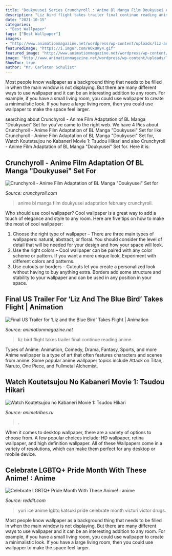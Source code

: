 ```yaml
---
title: "Doukyuusei Series Crunchyroll : Anime Bl Manga Film Doukyusei Adaptation February Crunchyroll"
description: "Liz bird flight takes trailer final continue reading anime"
date: "2021-10-15"
categories:
- "Best Wallpaper"
tags: ["Best Wallpaper"]
images:
- "http://www.animationmagazine.net/wordpress/wp-content/uploads/liz-and-the-blue-bird-post8.jpg"
featuredImage: "https://i.imgur.com/WOxQKy4.gif"
featured_image: "http://www.animationmagazine.net/wordpress/wp-content/uploads/liz-and-the-blue-bird-post8.jpg"
image: "http://www.animationmagazine.net/wordpress/wp-content/uploads/liz-and-the-blue-bird-post8.jpg"
ShowToc: true
author: "Mr. Carleton Schulist"
---
```



Most people know wallpaper as a background thing that needs to be filled in when the main window is not displaying. But there are many different ways to use wallpaper and it can be an interesting addition to any room. For example, if you have a small living room, you could use wallpaper to create a minimalistic look. If you have a large living room, then you could use wallpaper to make the space feel larger.

	

		
searching about Crunchyroll - Anime Film Adaptation of BL Manga &quot;Doukyusei&quot; Set for you've came to the right web. We have 4 Pics about Crunchyroll - Anime Film Adaptation of BL Manga &quot;Doukyusei&quot; Set for like Crunchyroll - Anime Film Adaptation of BL Manga &quot;Doukyusei&quot; Set for, Watch Koutetsujou no Kabaneri Movie 1: Tsudou Hikari and also Crunchyroll - Anime Film Adaptation of BL Manga &quot;Doukyusei&quot; Set for. Here it is:
		
    
## Crunchyroll - Anime Film Adaptation Of BL Manga &quot;Doukyusei&quot; Set For

<img loading=lazy src="http://img1.ak.crunchyroll.com/i/spire2/789c867ab13af9f1c3d1a61fd6640dd51444987999_full.jpg" onerror="this.onerror=null;this.src='https://tse4.mm.bing.net/th?id=OIP.eV2DASIuw6lqZJvVLgZ-rAHaKd&amp;pid=15.1';" alt="Crunchyroll - Anime Film Adaptation of BL Manga &quot;Doukyusei&quot; Set for">

_Source: crunchyroll.com_

>anime bl manga film doukyusei adaptation february crunchyroll. 

	

Who should use cool wallpaper?
Cool wallpaper is a great way to add a touch of elegance and style to any room. Here are five tips on how to make the most of cool wallpaper: 
1) Choose the right type of wallpaper – There are three main types of wallpapers: natural, abstract, or floral. You should consider the level of detail that will be needed for your design and how your space will look. 
2) Use the right colors – Cool wallpaper can be paired with any color scheme or pattern. If you want a more unique look, Experiment with different colors and patterns. 
3) Use cutouts or borders – Cutouts let you create a personalized look without having to buy anything extra. Borders add some structure and stability to your wallpaper and can be used in any position in your space.

    
## Final US Trailer For ‘Liz And The Blue Bird’ Takes Flight | Animation

<img loading=lazy src="http://www.animationmagazine.net/wordpress/wp-content/uploads/liz-and-the-blue-bird-post8.jpg" onerror="this.onerror=null;this.src='https://tse1.mm.bing.net/th?id=OIP.sr9bYAwHb1OpxC83WIadHAHaEA&amp;pid=15.1';" alt="Final US Trailer for ‘Liz and the Blue Bird’ Takes Flight | Animation">

_Source: animationmagazine.net_

>liz bird flight takes trailer final continue reading anime. 

	

Types of Anime: Animation, Comedy, Drama, Fantasy, Sports, and more
Anime wallpaper is a type of art that often features characters and scenes from anime. Some popular anime wallpaper topics include Attack on Titan, Naruto, One Piece, and Fullmetal Alchemist.

    
## Watch Koutetsujou No Kabaneri Movie 1: Tsudou Hikari

<img loading=lazy src="https://s4.anilist.co/file/anilistcdn/media/anime/banner/98662-Lsc5FTYyof8q.jpg" onerror="this.onerror=null;this.src='https://tse2.mm.bing.net/th?id=OIP.Tr3A4p4qIJ0MD0Zi1pvGFQHaBl&amp;pid=15.1';" alt="Watch Koutetsujou no Kabaneri Movie 1: Tsudou Hikari">

_Source: animetribes.ru_

>. 

	

When it comes to desktop wallpaper, there are a variety of options to choose from. A few popular choices include: HD wallpaper, retina wallpaper, and high definition wallpaper. All of these Wallpapers come in a variety of resolutions, which can make them perfect for any desktop or mobile device. 

    
## Celebrate LGBTQ+ Pride Month With These Anime! : Anime

<img loading=lazy src="https://i.imgur.com/WOxQKy4.gif" onerror="this.onerror=null;this.src='https://tse3.mm.bing.net/th?id=OIP.TumfP5WGLFeqeAZoZ0lACgHaEL&amp;pid=15.1';" alt="Celebrate LGBTQ+ Pride Month With These Anime! : anime">

_Source: reddit.com_

>yuri ice anime lgbtq katsuki pride celebrate month victuri victor drugs. 

	

Most people know wallpaper as a background thing that needs to be filled in when the main window is not displaying. But there are many different ways to use wallpaper and it can be an interesting addition to any room. For example, if you have a small living room, you could use wallpaper to create a minimalistic look. If you have a large living room, then you could use wallpaper to make the space feel larger.

